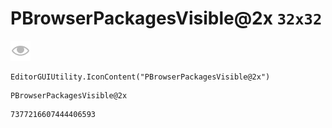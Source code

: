 # PBrowserPackagesVisible@2x `32x32`
<img src="/img/PBrowserPackagesVisible@2x.png" width=32 height=32>

``` CSharp
EditorGUIUtility.IconContent("PBrowserPackagesVisible@2x")
```
```
PBrowserPackagesVisible@2x
```
```
7377216607444406593
```

